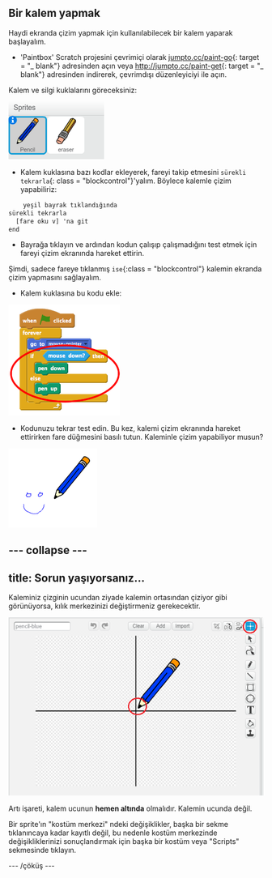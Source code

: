 ## Bir kalem yapmak

Haydi ekranda çizim yapmak için kullanılabilecek bir kalem yaparak başlayalım.

+ 'Paintbox' Scratch projesini çevrimiçi olarak [jumpto.cc/paint-go](http://jumpto.cc/paint-go){: target = "_ blank"} adresinden açın veya <http://jumpto.cc/paint-get>{: target = "_ blank"} adresinden indirerek, çevrimdışı düzenleyiciyi ile açın.

Kalem ve silgi kuklalarını göreceksiniz:

![ekran görüntüsü](images/paint-starter.png)

+ Kalem kuklasına bazı kodlar ekleyerek, fareyi takip etmesini `sürekli tekrarla`{: class = "blockcontrol"}'yalım. Böylece kalemle çizim yapabiliriz:

```blocks
    yeşil bayrak tıklandığında
sürekli tekrarla 
  [fare oku v] 'na git
end
```

+ Bayrağa tıklayın ve ardından kodun çalışıp çalışmadığını test etmek için fareyi çizim ekranında hareket ettirin.

Şimdi, sadece fareye tıklanmış `ise`{:class = "blockcontrol"} kalemin ekranda çizim yapmasını sağlayalım.

+ Kalem kuklasına bu kodu ekle:

![ekran görüntüsü](images/paint-pencil-draw-code.png)

+ Kodunuzu tekrar test edin. Bu kez, kalemi çizim ekranında hareket ettirirken fare düğmesini basılı tutun. Kaleminle çizim yapabiliyor musun?

![ekran görüntüsü](images/paint-draw.png)

## \--- collapse \---

## title: Sorun yaşıyorsanız...

Kaleminiz çizginin ucundan ziyade kalemin ortasından çiziyor gibi görünüyorsa, kılık merkezinizi değiştirmeniz gerekecektir.

![Kostüm merkezi](images/costume-center.png)

Artı işareti, kalem ucunun **hemen altında** olmalıdır. Kalemin ucunda değil.

Bir sprite'ın "kostüm merkezi" ndeki değişiklikler, başka bir sekme tıklanıncaya kadar kayıtlı değil, bu nedenle kostüm merkezinde değişikliklerinizi sonuçlandırmak için başka bir kostüm veya "Scripts" sekmesinde tıklayın.

\--- /çöküş \---